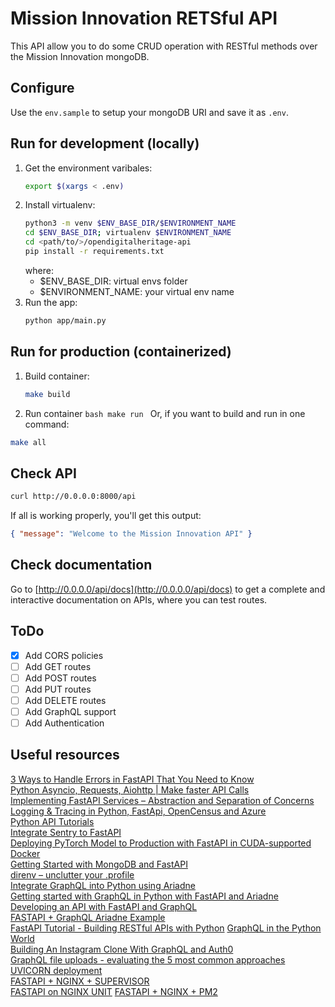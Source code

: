 # Mission Innovation RETSful API

This API allow you to do some CRUD operation with RESTful methods over the Mission Innovation mongoDB.

## Configure

Use the `env.sample` to setup your mongoDB URI and save it as `.env`.

## Run for development (locally)

1. Get the environment varibales:
   ```bash
   export $(xargs < .env)
   ```
2. Install virtualenv:
   ```bash
   python3 -m venv $ENV_BASE_DIR/$ENVIRONMENT_NAME
   cd $ENV_BASE_DIR; virtualenv $ENVIRONMENT_NAME
   cd <path/to/>/opendigitalheritage-api
   pip install -r requirements.txt
   ```
   where:
   - $ENV_BASE_DIR: virtual envs folder
   - $ENVIRONMENT_NAME: your virtual env name
3. Run the app:
   ```bash
   python app/main.py
   ```

## Run for production (containerized)

1. Build container:
   ```bash
   make build
   ```
2. Run container
   `bash make run `
   Or, if you want to build and run in one command:

```bash
make all
```

## Check API

```bash
curl http://0.0.0.0:8000/api
```

If all is working properly, you'll get this output:

```json
{ "message": "Welcome to the Mission Innovation API" }
```

## Check documentation

Go to [http://0.0.0.0/api/docs](http://0.0.0.0/api/docs) to get a complete and interactive documentation on APIs, where you can test routes.

## ToDo

- [x] Add CORS policies
- [ ] Add GET routes
- [ ] Add POST routes
- [ ] Add PUT routes
- [ ] Add DELETE routes
- [ ] Add GraphQL support
- [ ] Add Authentication

## Useful resources

[3 Ways to Handle Errors in FastAPI That You Need to Know](https://python.plainenglish.io/3-ways-to-handle-errors-in-fastapi-that-you-need-to-know-e1199e833039)  
[Python Asyncio, Requests, Aiohttp | Make faster API Calls](https://www.youtube.com/watch?v=nFn4_nA_yk8)  
[Implementing FastAPI Services – Abstraction and Separation of Concerns](https://camillovisini.com/article/abstracting-fastapi-services/)  
[Logging & Tracing in Python, FastApi, OpenCensus and Azure](https://dev.to/tomas223/logging-tracing-in-python-fastapi-with-opencensus-a-azure-2jcm)  
[Python API Tutorials](https://realpython.com/tutorials/api/)  
[Integrate Sentry to FastAPI](https://philstories.medium.com/integrate-sentry-to-fastapi-7250603c070f)  
[Deploying PyTorch Model to Production with FastAPI in CUDA-supported Docker](https://medium.com/@mingc.me/deploying-pytorch-model-to-production-with-fastapi-in-cuda-supported-docker-c161cca68bb8)  
[Getting Started with MongoDB and FastAPI](https://www.mongodb.com/developer/quickstart/python-quickstart-fastapi/)  
[direnv – unclutter your .profile](https://direnv.net/)  
[Integrate GraphQL into Python using Ariadne](https://blog.logrocket.com/integrate-graphql-python-using-ariadne/)  
[Getting started with GraphQL in Python with FastAPI and Ariadne](https://www.obytes.com/blog/getting-started-with-graphql-in-python-with-fastapi-and-ariadne)  
[Developing an API with FastAPI and GraphQL](https://testdriven.io/blog/fastapi-graphql/)  
[FASTAPI + GraphQL Ariadne Example](https://github.com/obytes/FastQL)  
[FastAPI Tutorial - Building RESTful APIs with Python](https://www.youtube.com/watch?v=GN6ICac3OXY9)
[GraphQL in the Python World](https://www.youtube.com/watch?v=p7VujaALaGQ)  
[Building An Instagram Clone With GraphQL and Auth0](https://auth0.com/blog/building-an-instagram-clone-with-graphql-and-auth0/)  
[GraphQL file uploads - evaluating the 5 most common approaches](https://wundergraph.com/blog/graphql_file_uploads_evaluating_the_5_most_common_approaches)  
[UVICORN deployment](https://www.uvicorn.org/deployment/)  
[FASTAPI + NGINX + SUPERVISOR](https://medium.com/@travisluong/how-to-deploy-fastapi-with-nginx-and-supervisor-41f70f7fd943)  
[FASTAPI on NGINX UNIT](https://levelup.gitconnected.com/deploying-an-asynchronous-fastapi-on-nginx-unit-b038288bec5)
[FASTAPI + NGINX + PM2](https://www.travisluong.com/how-to-deploy-fastapi-with-nginx-and-pm2/)
